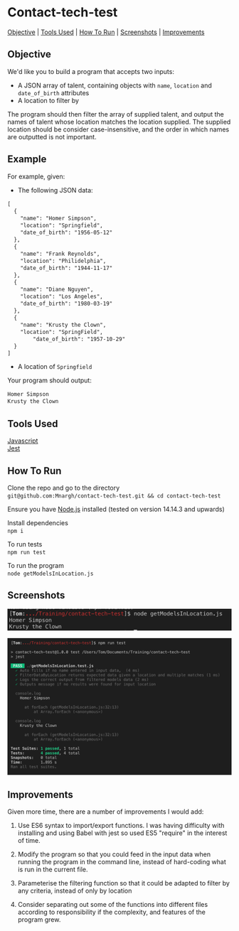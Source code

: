 # Contact-tech-test

 [Objective](#objective) | [Tools Used](#Tools-Used) | [How To Run](#How-To-Run) | [Screenshots](#Screenshots) | [Improvements](#improvements)

## Objective

We'd like you to build a program that accepts two inputs:

- A JSON array of talent, containing objects with `name`, `location` and `date_of_birth` attributes
- A location to filter by

The program should then filter the array of supplied talent, and output the names of talent whose location matches the location supplied. The supplied location should be consider case-insensitive, and the order in which names are outputted is not important.

## Example

For example, given:

- The following JSON data:

```
[
  {
    "name": "Homer Simpson",
    "location": "Springfield",
    "date_of_birth": "1956-05-12"
  },
  {
    "name": "Frank Reynolds",
    "location": "Philidelphia",
    "date_of_birth": "1944-11-17"
  },
  {
    "name": "Diane Nguyen",
    "location": "Los Angeles",
    "date_of_birth": "1980-03-19"
  },
  {
    "name": "Krusty the Clown",
    "location": "SpringField",
		"date_of_birth": "1957-10-29"
  }
]
```

- A location of `Springfield`

Your program should output:

```jsx
Homer Simpson
Krusty the Clown
```

## Tools Used

[Javascript](https://www.javascript.com/) \
[Jest](https://jestjs.io/)

## How To Run

Clone the repo and go to the directory \
`git@github.com:Mnargh/contact-tech-test.git && cd contact-tech-test`

Ensure you have [Node.js](https://nodejs.org/en/) installed (tested on version 14.14.3 and upwards)

Install dependencies \
`npm i`

To run tests \
`npm run test`

To run the program \
`node getModelsInLocation.js`

## Screenshots


![Output](./Screenshots/ProgramOutput.png)

![Tests](./Screenshots/PassingTests.png)

## Improvements

Given more time, there are a number of improvements I would add:

1. Use ES6 syntax to import/export functions. I was having difficulty with installing and using Babel with jest so used ES5 "require" in the interest of time.

2. Modify the program so that you could feed in the input data when running the program in the command line, instead of hard-coding what is run in the current file.

3. Parameterise the filtering function so that it could be adapted to filter by any criteria, instead of only by location

4. Consider separating out some of the functions into different files according to responsibility if the complexity, and features of the program grew.